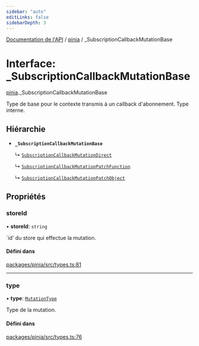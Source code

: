 ```yaml
---
sidebar: "auto"
editLinks: false
sidebarDepth: 3
---
```


[Documentation de l'API](../index.md) / [pinia](../modules/pinia.md) / \_SubscriptionCallbackMutationBase

# Interface: \_SubscriptionCallbackMutationBase

[pinia](../modules/pinia.md)._SubscriptionCallbackMutationBase

Type de base pour le contexte transmis à un callback d'abonnement. Type interne.

## Hiérarchie

- **`_SubscriptionCallbackMutationBase`**

  ↳ [`SubscriptionCallbackMutationDirect`](pinia.SubscriptionCallbackMutationDirect.md)

  ↳ [`SubscriptionCallbackMutationPatchFunction`](pinia.SubscriptionCallbackMutationPatchFunction.md)

  ↳ [`SubscriptionCallbackMutationPatchObject`](pinia.SubscriptionCallbackMutationPatchObject.md)

## Propriétés

### storeId

• **storeId**: `string`

`id' du store qui effectue la mutation.

#### Défini dans

[packages/pinia/src/types.ts:81](https://github.com/vuejs/pinia/blob/2b998ee/packages/pinia/src/types.ts#L81)

___

### type

• **type**: [`MutationType`](../enums/pinia.MutationType.md)

Type de la mutation.

#### Défini dans

[packages/pinia/src/types.ts:76](https://github.com/vuejs/pinia/blob/2b998ee/packages/pinia/src/types.ts#L76)

